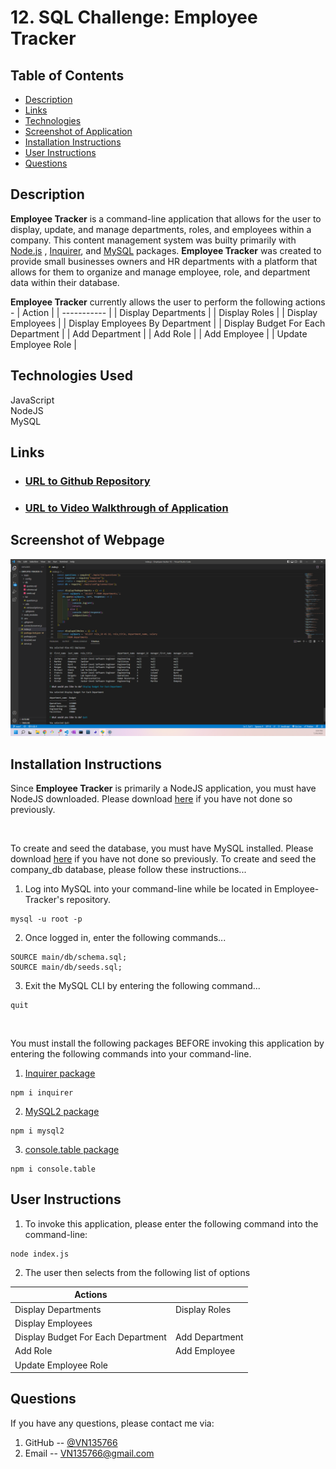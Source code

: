 # 12. SQL Challenge: Employee Tracker

## Table of Contents
- [Description](#Description)
- [Links](#Links)
- [Technologies](#Technologies)
- [Screenshot of Application](#Screenshot-of-Application)
- [Installation Instructions](#Installation-Instructions)
- [User Instructions](#User-Instructions)
- [Questions](#Questions)

## Description
**Employee Tracker** is a command-line application that allows for the user to display, update, and manage departments, roles, and employees within a company.  This content management system was builty primarily with [Node.js](https://nodejs.org/en/) , [Inquirer](https://www.npmjs.com/package/inquirer), and [MySQL](https://www.npmjs.com/package/mysql2) packages. **Employee Tracker** was created to provide small businesses owners and HR departments with a platform that allows for them to organize and manage employee, role, and department data within their database.

**Employee Tracker** currently allows the user to perform the following actions - 
| Action      | 
| ----------- | 
| Display Departments |
| Display Roles |
| Display Employees | 
| Display Employees By Department |
| Display Budget For Each Department |
| Add Department |
| Add Role | 
| Add Employee |
| Update Employee Role |


## Technologies Used
JavaScript
<br>
NodeJS
<br>
MySQL

## Links
- ### [URL to Github Repository](https://github.com/VN135766/Employee-tracker-12-)
- ### [URL to Video Walkthrough of Application](https://youtu.be/bPyaEZT3l1c)

## Screenshot of Webpage
![alt](./assets/images/Screenshot%20(57).png)

## Installation Instructions
Since **Employee Tracker** is primarily a NodeJS application, you must have NodeJS downloaded. Please download [here](https://nodejs.org/en/download/) if you have not done so previously.

<br>

To create and seed the database, you must have MySQL installed.  Please download [here](https://www.mysql.com/downloads/) if you have not done so previously.  To create and seed the company_db database, please follow these instructions...
1. Log into MySQL into your command-line while be located in Employee-Tracker's repository.
```
mysql -u root -p
```
2. Once logged in, enter the following commands...
```
SOURCE main/db/schema.sql;
SOURCE main/db/seeds.sql;
```
3. Exit the MySQL CLI by entering the following command...
```
quit
```

<br>

You must install the following packages BEFORE invoking this application by entering the following commands into your command-line.
1. [Inquirer package](https://www.npmjs.com/package/inquirer)
```
npm i inquirer
```

2. [MySQL2 package](https://www.npmjs.com/package/mysql2)
```
npm i mysql2
```

3. [console.table package](https://www.npmjs.com/package/console.table)
```
npm i console.table
```

## User Instructions
1. To invoke this application, please enter the following command into the command-line:
```
node index.js
```
2. The user then selects from the following list of options

| Actions     | |
| ----------- | ----------- | 
| Display Departments | Display Roles |
| Display Employees |
| Display Budget For Each Department | Add Department |
| Add Role | Add Employee |
| Update Employee Role | 

## Questions
If you have any questions, please contact me via:
1. GitHub -- [@VN135766](https://github.com/VN135766)
2. Email -- VN135766@gmail.com